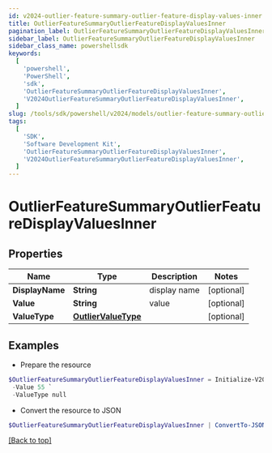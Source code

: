```yaml
---
id: v2024-outlier-feature-summary-outlier-feature-display-values-inner
title: OutlierFeatureSummaryOutlierFeatureDisplayValuesInner
pagination_label: OutlierFeatureSummaryOutlierFeatureDisplayValuesInner
sidebar_label: OutlierFeatureSummaryOutlierFeatureDisplayValuesInner
sidebar_class_name: powershellsdk
keywords:
  [
    'powershell',
    'PowerShell',
    'sdk',
    'OutlierFeatureSummaryOutlierFeatureDisplayValuesInner',
    'V2024OutlierFeatureSummaryOutlierFeatureDisplayValuesInner',
  ]
slug: /tools/sdk/powershell/v2024/models/outlier-feature-summary-outlier-feature-display-values-inner
tags:
  [
    'SDK',
    'Software Development Kit',
    'OutlierFeatureSummaryOutlierFeatureDisplayValuesInner',
    'V2024OutlierFeatureSummaryOutlierFeatureDisplayValuesInner',
  ]
---
```


# OutlierFeatureSummaryOutlierFeatureDisplayValuesInner

## Properties

| Name | Type | Description | Notes |
| --- | --- | --- | --- |
| **DisplayName** | **String** | display name | [optional] |
| **Value** | **String** | value | [optional] |
| **ValueType** | [**OutlierValueType**](outlier-value-type) |  | [optional] |

## Examples

- Prepare the resource

```powershell
$OutlierFeatureSummaryOutlierFeatureDisplayValuesInner = Initialize-V2024OutlierFeatureSummaryOutlierFeatureDisplayValuesInner  -DisplayName Aliza Chris `
 -Value 55 `
 -ValueType null
```

- Convert the resource to JSON

```powershell
$OutlierFeatureSummaryOutlierFeatureDisplayValuesInner | ConvertTo-JSON
```

[[Back to top]](#)
